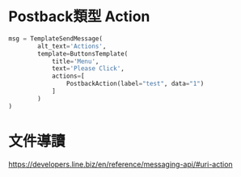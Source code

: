 # Postback類型 Action

```python
msg = TemplateSendMessage(
        alt_text='Actions',
        template=ButtonsTemplate(
            title='Menu',
            text='Please Click',
            actions=[
                PostbackAction(label="test", data="1")
            ]
        )
)
```

# 文件導讀
https://developers.line.biz/en/reference/messaging-api/#uri-action